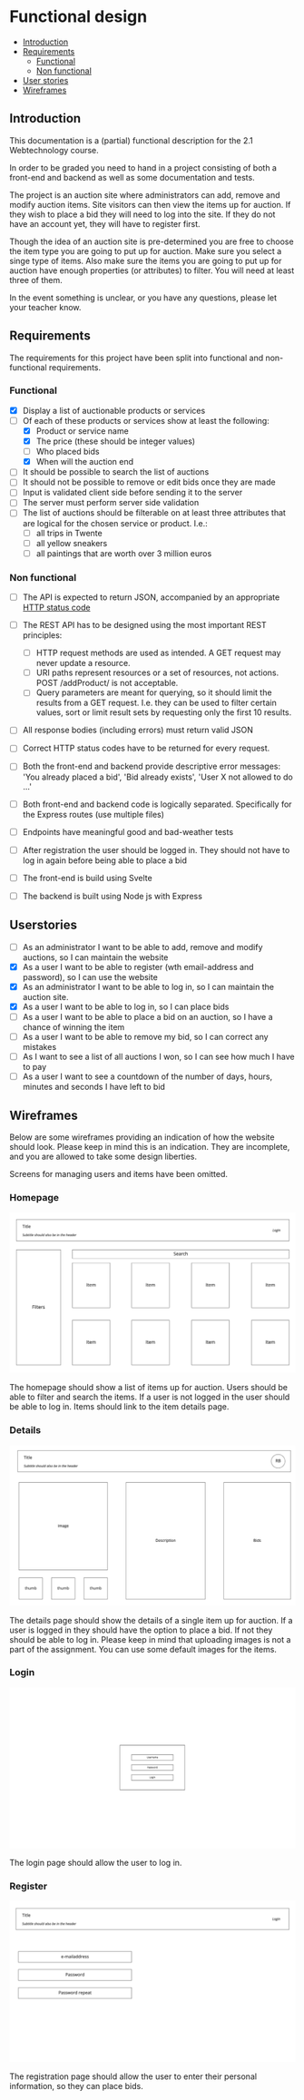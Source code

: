 # Functional design

- [Introduction](./functional-design.md#introduction)
- [Requirements](./functional-design.md#requirements)
  - [Functional](./functional-design.md#functional)
  - [Non functional](./functional-design.md#non-functional)
- [User stories](./functional-design.md#userstories)
- [Wireframes](./functional-design.md#wireframes)

## Introduction

This documentation is a (partial) functional description for the 2.1 Webtechnology course.

In order to be graded you need to hand in a project consisting of both a front-end and backend as well as some 
documentation and tests.

The project is an auction site where administrators can add, remove and modify auction items. Site visitors can then
view the items up for auction. If they wish to place a bid they will need to log into the site. If they do not have an
account yet, they will have to register first.

Though the idea of an auction site is pre-determined you are free to choose the item type you are going to put up for
auction. Make sure you select a singe type of items. Also make sure the items you are going to put up for auction have
enough properties (or attributes) to filter. You will need at least three of them.

In the event something is unclear, or you have any questions, please let your teacher know.

## Requirements

The requirements for this project have been split into functional and non-functional requirements.

### Functional

- [x] Display a list of auctionable products or services
- [ ] Of each of these products or services show at least the following:
  - [x] Product or service name
  - [x] The price (these should be integer values)
  - [ ] Who placed bids
  - [x] When will the auction end
- [ ] It should be possible to search the list of auctions
- [ ] It should not be possible to remove or edit bids once they are made
- [ ] Input is validated client side before sending it to the server
- [ ] The server must perform server side validation
- [ ] The list of auctions should be filterable on at least three attributes that are logical for the chosen service or product. I.e.:
  - [ ] all trips in Twente 
  - [ ] all yellow sneakers
  - [ ] all paintings that are worth over 3 million euros

### Non functional

- [ ] The API is expected to return JSON, accompanied by an appropriate [HTTP status code](https://en.wikipedia.org/wiki/List_of_HTTP_status_codes)
- [ ] The REST API has to be designed using the most important REST principles:
  - [ ] HTTP request methods are used as intended. A GET request may never update a resource.
  - [ ] URI paths represent resources or a set of resources, not actions. POST /addProduct/ is not acceptable. 
  - [ ] Query parameters are meant for querying, so it should limit the results from a GET request. I.e. they can be used to filter certain values, sort or limit result sets by requesting only the first 10 results.
- [ ] All response bodies (including errors) must return valid JSON
- [ ] Correct HTTP status codes have to be returned for every request.
- [ ] Both the front-end and backend provide descriptive error messages: 'You already placed a bid', 'Bid already exists', 'User X not allowed to do ...'
- [ ] Both front-end and backend code is logically separated. Specifically for the Express routes (use multiple files)
- [ ] Endpoints have meaningful good and bad-weather tests
- [ ] After registration the user should be logged in. They should not have to log in again before being able to place a bid
- [ ] The front-end is build using Svelte
- [ ] The backend is built using Node js with Express


## Userstories

- [ ] As an administrator I want to be able to add, remove and modify auctions, so I can maintain the website
- [x] As a user I want to be able to register (wth email-address and password), so I can use the website
- [x] As an administrator I want to be able to log in, so I can maintain the auction site.
- [x] As a user I want to be able to log in, so I can place bids
- [ ] As a user I want to be able to place a bid on an auction, so I have a chance of winning the item
- [ ] As a user I want to be able to remove my bid, so I can correct any mistakes 
- [ ] As I want to see a list of all auctions I won, so I can see how much I have to pay
- [ ] As a user I want to see a countdown of the number of days, hours, minutes and seconds I have left to bid

## Wireframes

Below are some wireframes providing an indication of how the website should look. Please keep in mind this is an 
indication. They are incomplete, and you are allowed to take some design liberties. 

Screens for managing users and items have been omitted.

### Homepage

![](assets/homepage.jpeg)

The homepage should show a list of items up for auction. Users should be able to filter and search the items. If a user 
is not logged in the user should be able to log in. Items should link to the item details page.  

### Details

![](assets/details.jpeg)

The details page should show the details of a single item up for auction. If a user is logged in they should have the 
option to place a bid. If not they should be able to log in. Please keep in mind that uploading images is not a part of
the assignment. You can use some default images for the items.

### Login

![](assets/login.jpeg)

The login page should allow the user to log in.

### Register

![](assets/register.jpeg)

The registration page should allow the user to enter their personal information, so they can place bids.